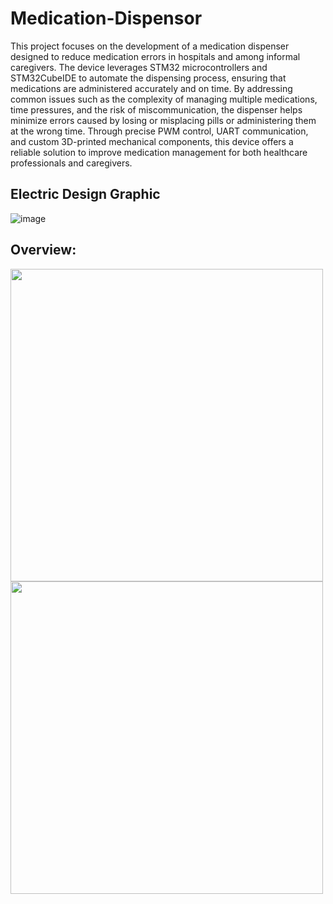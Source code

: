 # Medication-Dispensor
This project focuses on the development of a medication dispenser designed to reduce medication errors in hospitals and among informal caregivers. The device leverages STM32 microcontrollers and STM32CubeIDE to automate the dispensing process, ensuring that medications are administered accurately and on time. By addressing common issues such as the complexity of managing multiple medications, time pressures, and the risk of miscommunication, the dispenser helps minimize errors caused by losing or misplacing pills or administering them at the wrong time. Through precise PWM control, UART communication, and custom 3D-printed mechanical components, this device offers a reliable solution to improve medication management for both healthcare professionals and caregivers.

## Electric Design Graphic
![image](https://github.com/user-attachments/assets/c5c711d2-d3c6-4ecf-878f-5de753af2b7b)

## Overview:
<img src="[https://github.com/user-attachments/assets/38fa8226-2f30-42b5-837f-44cf1c188df0](https://github.com/user-attachments/assets/258735e3-cf90-4673-b73b-7fc53ff7215c)" width="500" height="500">
<img src="https://github.com/user-attachments/assets/38fa8226-2f30-42b5-837f-44cf1c188df0" width="500" height="500">


